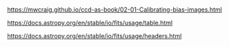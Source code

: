 #



https://mwcraig.github.io/ccd-as-book/02-01-Calibrating-bias-images.html


https://docs.astropy.org/en/stable/io/fits/usage/table.html

https://docs.astropy.org/en/stable/io/fits/usage/headers.html

